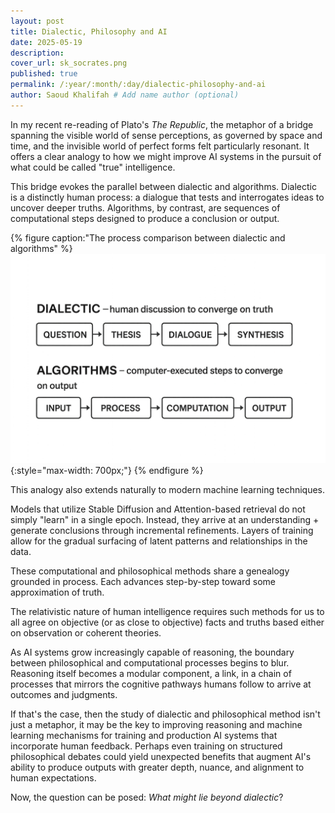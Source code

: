 ```yaml
---
layout: post
title: Dialectic, Philosophy and AI
date: 2025-05-19
description: 
cover_url: sk_socrates.png
published: true
permalink: /:year/:month/:day/dialectic-philosophy-and-ai
author: Saoud Khalifah # Add name author (optional)
---
```

In my recent re-reading of Plato's *The Republic*, the metaphor of a bridge spanning the visible world of sense perceptions, as governed by space and time, and the invisible world of perfect forms felt particularly resonant. It offers a clear analogy to how we might improve AI systems in the pursuit of what could be called "true" intelligence.

This bridge evokes the parallel between dialectic and algorithms. Dialectic is a distinctly human process: a dialogue that tests and interrogates ideas to uncover deeper truths. Algorithms, by contrast, are sequences of computational steps designed to produce a conclusion or output. 

{% figure caption:"The process comparison between dialectic and algorithms" %}
![Dialectic_and_Algorithms](/assets/img/dialectic_algo.png){:style="max-width: 700px;"}
{% endfigure %}

This analogy also extends naturally to modern machine learning techniques. 

Models that utilize Stable Diffusion and Attention-based retrieval do not simply "learn" in a single epoch. Instead, they arrive at an understanding + generate conclusions through incremental refinements. Layers of training allow for the gradual surfacing of latent patterns and relationships in the data.

These computational and philosophical methods share a genealogy grounded in process. Each advances step-by-step toward some approximation of truth.

The relativistic nature of human intelligence requires such methods for us to all agree on objective (or as close to objective) facts and truths based either on observation or coherent theories. 

As AI systems grow increasingly capable of reasoning, the boundary between philosophical and computational processes begins to blur. Reasoning itself becomes a modular component, a link, in a chain of processes that mirrors the cognitive pathways humans follow to arrive at outcomes and judgments.

If that's the case, then the study of dialectic and philosophical method isn't just a metaphor, it may be the key to improving reasoning and machine learning mechanisms for training and production AI systems that incorporate human feedback. Perhaps even training on structured philosophical debates could yield unexpected benefits that augment AI's ability to produce outputs with greater depth, nuance, and alignment to human expectations. 

Now, the question can be posed: *What might lie beyond dialectic*?